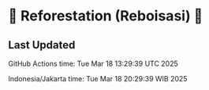 
# 🌳 Reforestation (Reboisasi) 🌲

## Last Updated

GitHub Actions time: Tue Mar 18 13:29:39 UTC 2025

Indonesia/Jakarta time: Tue Mar 18 20:29:39 WIB 2025
